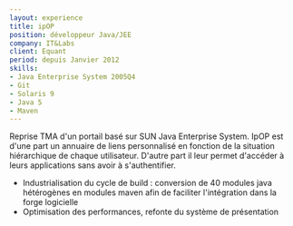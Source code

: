 ```yaml
---
layout: experience
title: ipOP
position: développeur Java/JEE
company: IT&Labs
client: Equant
period: depuis Janvier 2012
skills:
- Java Enterprise System 2005Q4
- Git
- Solaris 9
- Java 5
- Maven
---
```

Reprise TMA d'un portail basé sur SUN Java Enterprise System. IpOP est d'une part un annuaire de liens personnalisé en fonction de la situation hiérarchique de chaque utilisateur. D'autre part il leur permet d'accéder à leurs applications sans avoir à s'authentifier.

* Industrialisation du cycle de build : conversion de 40 modules java hétérogènes en modules maven afin de faciliter l'intégration dans la forge logicielle
* Optimisation des performances, refonte du système de présentation


